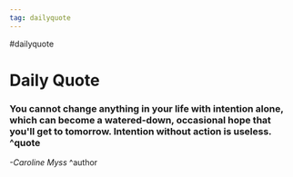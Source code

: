 ```yaml
---
tag: dailyquote
---
```


#dailyquote

# Daily Quote

### You cannot change anything in your life with intention alone, which can become a watered-down, occasional hope that you'll get to tomorrow. Intention without action is useless. ^quote
*-Caroline Myss* ^author
